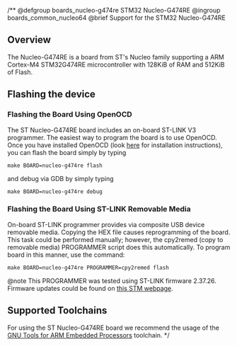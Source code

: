 /**
@defgroup    boards_nucleo-g474re STM32 Nucleo-G474RE
@ingroup     boards_common_nucleo64
@brief       Support for the STM32 Nucleo-G474RE

## Overview

The Nucleo-G474RE is a board from ST's Nucleo family supporting a ARM
Cortex-M4 STM32G474RE microcontroller with 128KiB of RAM and 512KiB of Flash.

## Flashing the device

### Flashing the Board Using OpenOCD

The ST Nucleo-G474RE board includes an on-board ST-LINK V3 programmer. The
easiest way to program the board is to use OpenOCD. Once you have installed
OpenOCD (look [here](https://github.com/RIOT-OS/RIOT/wiki/OpenOCD) for
installation instructions), you can flash the board simply by typing

```
make BOARD=nucleo-g474re flash
```
and debug via GDB by simply typing
```
make BOARD=nucleo-g474re debug
```

### Flashing the Board Using ST-LINK Removable Media

On-board ST-LINK programmer provides via composite USB device removable media.
Copying the HEX file causes reprogramming of the board. This task
could be performed manually; however, the cpy2remed (copy to removable
media) PROGRAMMER script does this automatically. To program board in
this manner, use the command:
```
make BOARD=nucleo-g474re PROGRAMMER=cpy2remed flash
```
@note This PROGRAMMER was tested using ST-LINK firmware 2.37.26. Firmware updates
could be found on [this STM webpage](https://www.st.com/en/development-tools/stsw-link007.html).


## Supported Toolchains

For using the ST Nucleo-G474RE board we recommend the usage of the
[GNU Tools for ARM Embedded Processors](https://launchpad.net/gcc-arm-embedded)
toolchain.
 */
